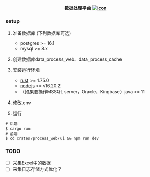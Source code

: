 <h4 style="text-align: center">
   数据处理平台
    <a href="https://github.com/LgnMs/data-process-center/actions/workflows/rust.yml" target="_blank">
       <img src="https://github.com/LgnMs/data-process-center/actions/workflows/rust.yml/badge.svg"  alt="icon"/>
    </a>
</h4>


### setup
1. 准备数据库 (下列数据库可选)
   - postgres >= 16.1
   - mysql >= 8.x
2. 创建数据库data_process_web、data_process_cache
3. 安装运行环境
   - [rust](https://www.rust-lang.org/tools/install) >= 1.75.0
   - [nodejs](https://nodejs.org/) >= v16.20.2
   - （如果要操作MSSQL server，Oracle，Kingbase）java >= 11

4. 修改.env
5. 运行
```shell
# 后端
$ cargo run
# 前端
$ cd crates/process_web/ui && npm run dev
```

### TODO

- [ ] 采集Excel中的数据
- [ ] 采集日志存储方式优化？
